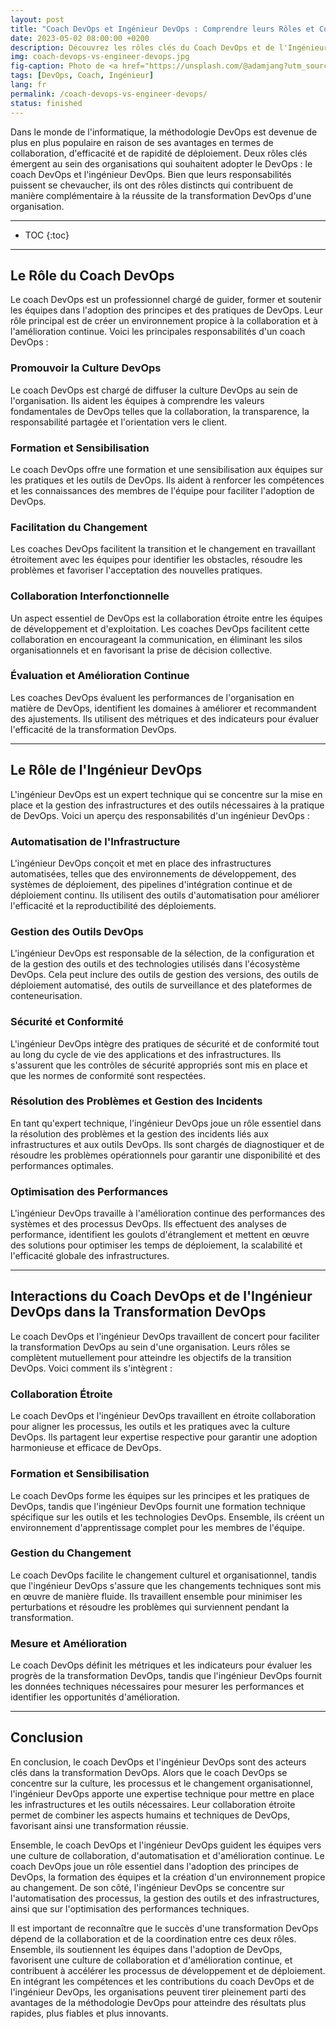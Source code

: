 ```yaml
---
layout: post
title: "Coach DevOps et Ingénieur DevOps : Comprendre leurs Rôles et Contributions dans la Transformation DevOps"
date: 2023-05-02 08:00:00 +0200
description: Découvrez les rôles clés du Coach DevOps et de l'Ingénieur DevOps dans la mise en œuvre réussie de la méthodologie DevOps. Obtenez des conseils pratiques pour tirer pleinement parti de la méthodologie DevOps et stimuler l'innovation au sein de votre organisation.
img: coach-devops-vs-engineer-devops.jpg
fig-caption: Photo de <a href="https://unsplash.com/@adamjang?utm_source=unsplash&utm_medium=referral&utm_content=creditCopyText">Adam Jang</a> sur <a href="https://unsplash.com/fr/photos/8pOTAtyd_Mc?utm_source=unsplash&utm_medium=referral&utm_content=creditCopyText">Unsplash</a>
tags: [DevOps, Coach, Ingénieur]
lang: fr
permalink: /coach-devops-vs-engineer-devops/
status: finished
---
```


Dans le monde de l'informatique, la méthodologie DevOps est devenue de plus en plus populaire en raison de ses avantages
en termes de collaboration, d'efficacité et de rapidité de déploiement. Deux rôles clés émergent au sein des 
organisations qui souhaitent adopter le DevOps : le coach DevOps et l'ingénieur DevOps. Bien que leurs responsabilités 
puissent se chevaucher, ils ont des rôles distincts qui contribuent de manière complémentaire à la réussite de la 
transformation DevOps d'une organisation.

<hr class="hr-text" data-content="Plan">

* TOC
{:toc}

<hr class="hr-text" data-content="Coach">

## Le Rôle du Coach DevOps
Le coach DevOps est un professionnel chargé de guider, former et soutenir les équipes dans l'adoption des principes et 
des pratiques de DevOps. Leur rôle principal est de créer un environnement propice à la collaboration et à 
l'amélioration continue. Voici les principales responsabilités d'un coach DevOps :

### Promouvoir la Culture DevOps
Le coach DevOps est chargé de diffuser la culture DevOps au sein de l'organisation. Ils aident les équipes à comprendre 
les valeurs fondamentales de DevOps telles que la collaboration, la transparence, la responsabilité partagée et 
l'orientation vers le client.

### Formation et Sensibilisation
Le coach DevOps offre une formation et une sensibilisation aux équipes sur les pratiques et les outils de DevOps. Ils 
aident à renforcer les compétences et les connaissances des membres de l'équipe pour faciliter l'adoption de DevOps.

### Facilitation du Changement
Les coaches DevOps facilitent la transition et le changement en travaillant étroitement avec les équipes pour identifier
les obstacles, résoudre les problèmes et favoriser l'acceptation des nouvelles pratiques.

### Collaboration Interfonctionnelle
Un aspect essentiel de DevOps est la collaboration étroite entre les équipes de développement et d'exploitation. Les 
coaches DevOps facilitent cette collaboration en encourageant la communication, en éliminant les silos organisationnels 
et en favorisant la prise de décision collective.

### Évaluation et Amélioration Continue
Les coaches DevOps évaluent les performances de l'organisation en matière de DevOps, identifient les domaines à 
améliorer et recommandent des ajustements. Ils utilisent des métriques et des indicateurs pour évaluer l'efficacité de 
la transformation DevOps.

<hr class="hr-text" data-content="Ingénieur">

## Le Rôle de l'Ingénieur DevOps
L'ingénieur DevOps est un expert technique qui se concentre sur la mise en place et la gestion des infrastructures et 
des outils nécessaires à la pratique de DevOps. Voici un aperçu des responsabilités d'un ingénieur DevOps :

### Automatisation de l'Infrastructure
L'ingénieur DevOps conçoit et met en place des infrastructures automatisées, telles que des environnements de 
développement, des systèmes de déploiement, des pipelines d'intégration continue et de déploiement continu. Ils 
utilisent des outils d'automatisation pour améliorer l'efficacité et la reproductibilité des déploiements.

### Gestion des Outils DevOps
L'ingénieur DevOps est responsable de la sélection, de la configuration et de la gestion des outils et des technologies 
utilisés dans l'écosystème DevOps. Cela peut inclure des outils de gestion des versions, des outils de déploiement 
automatisé, des outils de surveillance et des plateformes de conteneurisation.

### Sécurité et Conformité
L'ingénieur DevOps intègre des pratiques de sécurité et de conformité tout au long du cycle de vie des applications et 
des infrastructures. Ils s'assurent que les contrôles de sécurité appropriés sont mis en place et que les normes de 
conformité sont respectées.

### Résolution des Problèmes et Gestion des Incidents
En tant qu'expert technique, l'ingénieur DevOps joue un rôle essentiel dans la résolution des problèmes et la gestion 
des incidents liés aux infrastructures et aux outils DevOps. Ils sont chargés de diagnostiquer et de résoudre les 
problèmes opérationnels pour garantir une disponibilité et des performances optimales.

### Optimisation des Performances
L'ingénieur DevOps travaille à l'amélioration continue des performances des systèmes et des processus DevOps. Ils 
effectuent des analyses de performance, identifient les goulots d'étranglement et mettent en œuvre des solutions pour 
optimiser les temps de déploiement, la scalabilité et l'efficacité globale des infrastructures.

<hr class="hr-text" data-content="Interactions">

## Interactions du Coach DevOps et de l'Ingénieur DevOps dans la Transformation DevOps

Le coach DevOps et l'ingénieur DevOps travaillent de concert pour faciliter la transformation DevOps au sein d'une 
organisation. Leurs rôles se complètent mutuellement pour atteindre les objectifs de la transition DevOps. Voici comment
ils s'intègrent :

### Collaboration Étroite
Le coach DevOps et l'ingénieur DevOps travaillent en étroite collaboration pour aligner les processus, les outils et les
pratiques avec la culture DevOps. Ils partagent leur expertise respective pour garantir une adoption harmonieuse et 
efficace de DevOps.

### Formation et Sensibilisation
Le coach DevOps forme les équipes sur les principes et les pratiques de DevOps, tandis que l'ingénieur DevOps fournit 
une formation technique spécifique sur les outils et les technologies DevOps. Ensemble, ils créent un environnement 
d'apprentissage complet pour les membres de l'équipe.

### Gestion du Changement
Le coach DevOps facilite le changement culturel et organisationnel, tandis que l'ingénieur DevOps s'assure que les 
changements techniques sont mis en œuvre de manière fluide. Ils travaillent ensemble pour minimiser les perturbations et
résoudre les problèmes qui surviennent pendant la transformation.

### Mesure et Amélioration
Le coach DevOps définit les métriques et les indicateurs pour évaluer les progrès de la transformation DevOps, tandis 
que l'ingénieur DevOps fournit les données techniques nécessaires pour mesurer les performances et identifier les 
opportunités d'amélioration.

<hr class="hr-text" data-content="Conclusion">

## Conclusion

En conclusion, le coach DevOps et l'ingénieur DevOps sont des acteurs clés dans la transformation DevOps. Alors que le 
coach DevOps se concentre sur la culture, les processus et le changement organisationnel, l'ingénieur DevOps apporte une
expertise technique pour mettre en place les infrastructures et les outils nécessaires. Leur collaboration étroite 
permet de combiner les aspects humains et techniques de DevOps, favorisant ainsi une transformation réussie.

Ensemble, le coach DevOps et l'ingénieur DevOps guident les équipes vers une culture de collaboration, d'automatisation 
et d'amélioration continue. Le coach DevOps joue un rôle essentiel dans l'adoption des principes de DevOps, la formation
des équipes et la création d'un environnement propice au changement. De son côté, l'ingénieur DevOps se concentre sur 
l'automatisation des processus, la gestion des outils et des infrastructures, ainsi que sur l'optimisation des 
performances techniques.

Il est important de reconnaître que le succès d'une transformation DevOps dépend de la collaboration et de la 
coordination entre ces deux rôles. Ensemble, ils soutiennent les équipes dans l'adoption de DevOps, favorisent une 
culture de collaboration et d'amélioration continue, et contribuent à accélérer les processus de développement et de 
déploiement. En intégrant les compétences et les contributions du coach DevOps et de l'ingénieur DevOps, les 
organisations peuvent tirer pleinement parti des avantages de la méthodologie DevOps pour atteindre des résultats plus 
rapides, plus fiables et plus innovants.
